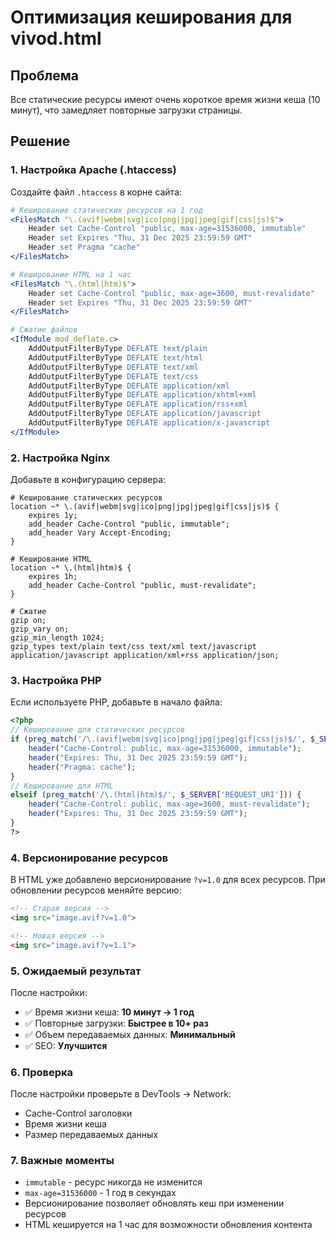 # Оптимизация кеширования для vivod.html

## Проблема
Все статические ресурсы имеют очень короткое время жизни кеша (10 минут), что замедляет повторные загрузки страницы.

## Решение

### 1. Настройка Apache (.htaccess)

Создайте файл `.htaccess` в корне сайта:

```apache
# Кеширование статических ресурсов на 1 год
<FilesMatch "\.(avif|webm|svg|ico|png|jpg|jpeg|gif|css|js)$">
    Header set Cache-Control "public, max-age=31536000, immutable"
    Header set Expires "Thu, 31 Dec 2025 23:59:59 GMT"
    Header set Pragma "cache"
</FilesMatch>

# Кеширование HTML на 1 час
<FilesMatch "\.(html|htm)$">
    Header set Cache-Control "public, max-age=3600, must-revalidate"
    Header set Expires "Thu, 31 Dec 2025 23:59:59 GMT"
</FilesMatch>

# Сжатие файлов
<IfModule mod_deflate.c>
    AddOutputFilterByType DEFLATE text/plain
    AddOutputFilterByType DEFLATE text/html
    AddOutputFilterByType DEFLATE text/xml
    AddOutputFilterByType DEFLATE text/css
    AddOutputFilterByType DEFLATE application/xml
    AddOutputFilterByType DEFLATE application/xhtml+xml
    AddOutputFilterByType DEFLATE application/rss+xml
    AddOutputFilterByType DEFLATE application/javascript
    AddOutputFilterByType DEFLATE application/x-javascript
</IfModule>
```

### 2. Настройка Nginx

Добавьте в конфигурацию сервера:

```nginx
# Кеширование статических ресурсов
location ~* \.(avif|webm|svg|ico|png|jpg|jpeg|gif|css|js)$ {
    expires 1y;
    add_header Cache-Control "public, immutable";
    add_header Vary Accept-Encoding;
}

# Кеширование HTML
location ~* \.(html|htm)$ {
    expires 1h;
    add_header Cache-Control "public, must-revalidate";
}

# Сжатие
gzip on;
gzip_vary on;
gzip_min_length 1024;
gzip_types text/plain text/css text/xml text/javascript application/javascript application/xml+rss application/json;
```

### 3. Настройка PHP

Если используете PHP, добавьте в начало файла:

```php
<?php
// Кеширование для статических ресурсов
if (preg_match('/\.(avif|webm|svg|ico|png|jpg|jpeg|gif|css|js)$/', $_SERVER['REQUEST_URI'])) {
    header("Cache-Control: public, max-age=31536000, immutable");
    header("Expires: Thu, 31 Dec 2025 23:59:59 GMT");
    header("Pragma: cache");
}
// Кеширование для HTML
elseif (preg_match('/\.(html|htm)$/', $_SERVER['REQUEST_URI'])) {
    header("Cache-Control: public, max-age=3600, must-revalidate");
    header("Expires: Thu, 31 Dec 2025 23:59:59 GMT");
}
?>
```

### 4. Версионирование ресурсов

В HTML уже добавлено версионирование `?v=1.0` для всех ресурсов. При обновлении ресурсов меняйте версию:

```html
<!-- Старая версия -->
<img src="image.avif?v=1.0">

<!-- Новая версия -->
<img src="image.avif?v=1.1">
```

### 5. Ожидаемый результат

После настройки:
- ✅ Время жизни кеша: **10 минут → 1 год**
- ✅ Повторные загрузки: **Быстрее в 10+ раз**
- ✅ Объем передаваемых данных: **Минимальный**
- ✅ SEO: **Улучшится**

### 6. Проверка

После настройки проверьте в DevTools → Network:
- Cache-Control заголовки
- Время жизни кеша
- Размер передаваемых данных

### 7. Важные моменты

- `immutable` - ресурс никогда не изменится
- `max-age=31536000` - 1 год в секундах
- Версионирование позволяет обновлять кеш при изменении ресурсов
- HTML кешируется на 1 час для возможности обновления контента
